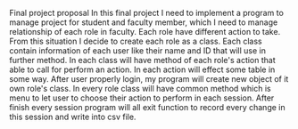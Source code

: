 Final project proposal
    In this final project I need to implement a program to manage project for student and faculty member, which I need
to manage relationship of each role in faculty. Each role have different action to take. From this situation I decide to
create each role as a class. Each class contain information of each user like their name and ID that will use in further
method. In each class will have method of each role's action that able to call for perform an action. In each action 
will effect some table in some way. After user properly login, my program will create new object of it own role's class.
In every role class will have common method which is menu to let user to choose their action to perform in each session.
After finish every session program will all exit function to record every change in this session and write into csv
file.
